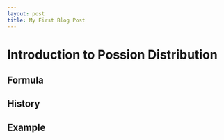```yaml
---
layout: post
title: My First Blog Post
---
```


# Introduction to Possion Distribution
## Formula
## History
## Example
